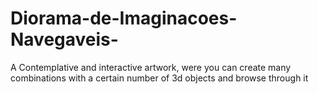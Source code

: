# Diorama-de-Imaginacoes-Navegaveis-
A Contemplative and interactive artwork, were you can create many combinations with a certain number of 3d objects and browse through it
